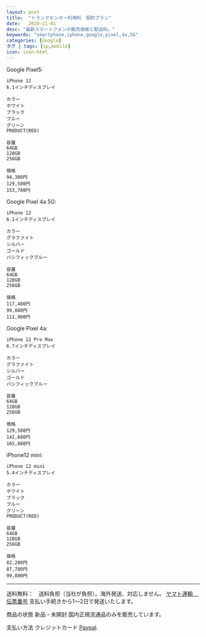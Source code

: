 ```yaml
---
layout: post
title:  "トランクセンター利用料　契約プラン"
date:   2020-11-01
desc: "最新スマートフォンの販売価格と配送料。"
keywords: "smartphone,iphone,google,pixel,4a,5G"
categories: [Google]
タグ | tags: [sp,mobile]
icon: icon-html
---
```


Google Pixel5:

```
iPhone 12
6.1インチディスプレイ
 
カラー
ホワイト
ブラック
ブルー
グリーン
PRODUCT(RED)

容量
64GB
128GB
256GB

価格
94,380円
129,580円
153,780円

```



Google Pixel 4a 5G:

```
iPhone 12
6.1インチディスプレイ
 
カラー
グラファイト
シルバー
ゴールド
パシフィックブルー

容量
64GB
128GB
256GB

価格
117,480円
99,880円
111,980円
```

Google Pixel 4a:

```
iPhone 12 Pro Max
6.7インチディスプレイ
 
カラー
グラファイト
シルバー
ゴールド
パシフィックブルー

容量
64GB
128GB
256GB

価格
129,580円
141,680円
165,880円

```



iPhone12 mini:

```
iPhone 12 mini
5.4インチディスプレイ
 
カラー
ホワイト
ブラック
ブルー
グリーン
PRODUCT(RED)

容量
64GB
128GB
256GB

価格
82,280円
87,780円
99,880円

```



---



送料無料：　送料負担（当社が負担）。海外発送、対応しません。
[ヤマト運輸　伝票番号](https://toi.kuronekoyamato.co.jp/cgi-bin/tneko)
支払い手続きから1～2日で発送いたします。

商品の状態
新品・未開封
国内正規流通品のみを販売しています。

支払い方法
クレジットカード
[Paypal](https://www.paypal.com/jp/signin?country.x=JP&locale.x=ja_JP).



